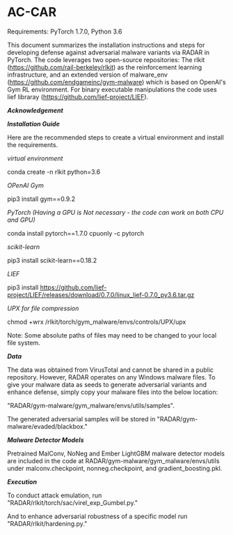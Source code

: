 # AC-CAR

Requirements: PyTorch 1.7.0, Python 3.6

This document summarizes the installation instructions and steps for developing defense against adversarial malware variants via RADAR in PyTorch. The code leverages two open-source repositories: The rlkit (https://github.com/rail-berkeley/rlkit) as the reinforcement learning infrastructure, and an extended version of malware_env (https://github.com/endgameinc/gym-malware) which is based on OpenAI's Gym RL environment. For binary executable manipulations the code uses lief libraray (https://github.com/lief-project/LIEF).

***Acknowledgement***

***Installation Guide***

Here are the recommended steps to create a virtual environment and install the requirements.

*virtual environment*

conda create -n rlkit python=3.6

*OPenAI Gym*

pip3 install gym==0.9.2

*PyTorch (Having a GPU is Not necessary - the code can work on both CPU and GPU)*

conda install pytorch==1.7.0 cpuonly -c pytorch

*scikit-learn*

pip3 install scikit-learn==0.18.2

*LIEF*

pip3 install https://github.com/lief-project/LIEF/releases/download/0.7.0/linux_lief-0.7.0_py3.6.tar.gz

*UPX for file compression*

chmod +wrx /rlkit/torch/gym_malware/envs/controls/UPX/upx

Note: Some absolute paths of files may need to be changed to your local file system.

***Data***

The data was obtained from VirusTotal and cannot be shared in a public repository. However, RADAR operates on any Windows malware files. To give your malware data as seeds to generate adversarial variants and enhance defense, simply copy your malware files into the below location:

"RADAR/gym-malware/gym_malware/envs/utils/samples".

The generated adversarial samples will be stored in "RADAR/gym-malware/evaded/blackbox."

***Malware Detector Models***

Pretrained MalConv, NoNeg and Ember LightGBM malware detector models are included in the code at RADAR/gym-malware/gym_malware/envs/utils under malconv.checkpoint, nonneg.checkpoint, and gradient_boosting.pkl.

***Execution***

To conduct attack emulation, run "RADAR/rlkit/torch/sac/virel_exp_Gumbel.py."

And to enhance adversarial robustness of a specific model run "RADAR/rlkit/hardening.py."
